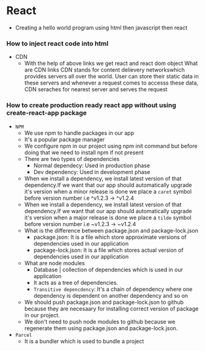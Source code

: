 # React

- Creating a hello world program using html then javascript then react

### How to inject react code into html
- CDN
    - With the help of above links we get react and react dom object
    What are CDN links
    CDN stands for content delievery networkswhich provides servers all over the world. User can store their static data in these servers and whenever a request comes to accesss these data, CDN seraches for nearest server and serves the request

### How to create production ready react app without using create-react-app package

- `NPM`
    - We use npm to handle packages in our app
    - It's a popular package manager
    - We configure npm in our project using npm init command but before doing that we need to install npm if not present
    - There are two types of dependencies
        - Normal dependecy: Used in production phase
        - Dev dependency: Used in development phase
    - When we install a dependency, we install latest version of that dependency.If we want that our app should automatically upgrade it's version when a minor release is done we place a `caret` symbol before version number i.e ^v1.2.3 -> ^v1.2.4
    - When we install a dependency, we install latest version of that dependency.If we want that our app should automatically upgrade it's version when a major release is done we place a `tilde` symbol before version number i.e ~v1.2.3 -> ~v1.2.4
    - What is the difference between package.json and package-lock.json
        - package.json: It is a file which store approximate versions of dependencies used in our application
        - package-lock.json: It is a file which stores actual version of dependencies used in our application
    - What are node modules
        - Database | collection of dependencies which is used in our application
        - It acts as a tree of dependencies.
        - `Transitive depencdency`: It's a chain of dependency where one dependency is dependent on another dependency and so on
    - We should push package.json and package-lock.json to github because they are necesaary for installing correct version of package in our project.
    - We don't need to push node modules to github because we regenerate them using package.json and package-lock.json.
- `Parcel`
    - It is a bundler which is used to bundle a project

